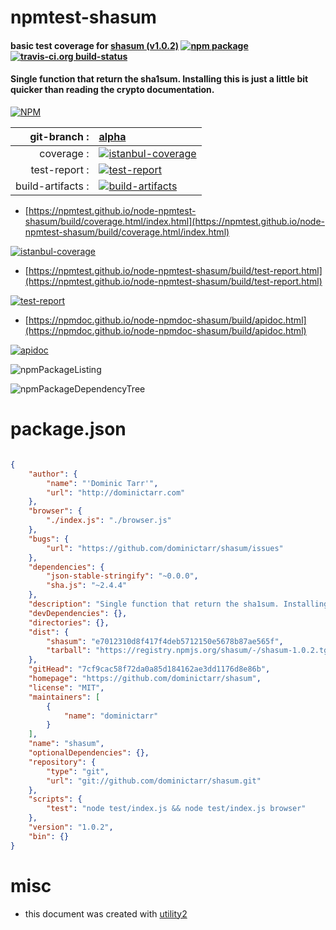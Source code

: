 # npmtest-shasum

#### basic test coverage for  [shasum (v1.0.2)](https://github.com/dominictarr/shasum)  [![npm package](https://img.shields.io/npm/v/npmtest-shasum.svg?style=flat-square)](https://www.npmjs.org/package/npmtest-shasum) [![travis-ci.org build-status](https://api.travis-ci.org/npmtest/node-npmtest-shasum.svg)](https://travis-ci.org/npmtest/node-npmtest-shasum)

#### Single function that return the sha1sum. Installing this is just a little bit quicker than reading the crypto documentation.

[![NPM](https://nodei.co/npm/shasum.png?downloads=true&downloadRank=true&stars=true)](https://www.npmjs.com/package/shasum)

| git-branch : | [alpha](https://github.com/npmtest/node-npmtest-shasum/tree/alpha)|
|--:|:--|
| coverage : | [![istanbul-coverage](https://npmtest.github.io/node-npmtest-shasum/build/coverage.badge.svg)](https://npmtest.github.io/node-npmtest-shasum/build/coverage.html/index.html)|
| test-report : | [![test-report](https://npmtest.github.io/node-npmtest-shasum/build/test-report.badge.svg)](https://npmtest.github.io/node-npmtest-shasum/build/test-report.html)|
| build-artifacts : | [![build-artifacts](https://npmtest.github.io/node-npmtest-shasum/glyphicons_144_folder_open.png)](https://github.com/npmtest/node-npmtest-shasum/tree/gh-pages/build)|

- [https://npmtest.github.io/node-npmtest-shasum/build/coverage.html/index.html](https://npmtest.github.io/node-npmtest-shasum/build/coverage.html/index.html)

[![istanbul-coverage](https://npmtest.github.io/node-npmtest-shasum/build/screenCapture.buildCi.browser.%252Ftmp%252Fbuild%252Fcoverage.lib.html.png)](https://npmtest.github.io/node-npmtest-shasum/build/coverage.html/index.html)

- [https://npmtest.github.io/node-npmtest-shasum/build/test-report.html](https://npmtest.github.io/node-npmtest-shasum/build/test-report.html)

[![test-report](https://npmtest.github.io/node-npmtest-shasum/build/screenCapture.buildCi.browser.%252Ftmp%252Fbuild%252Ftest-report.html.png)](https://npmtest.github.io/node-npmtest-shasum/build/test-report.html)

- [https://npmdoc.github.io/node-npmdoc-shasum/build/apidoc.html](https://npmdoc.github.io/node-npmdoc-shasum/build/apidoc.html)

[![apidoc](https://npmdoc.github.io/node-npmdoc-shasum/build/screenCapture.buildCi.browser.%252Ftmp%252Fbuild%252Fapidoc.html.png)](https://npmdoc.github.io/node-npmdoc-shasum/build/apidoc.html)

![npmPackageListing](https://npmtest.github.io/node-npmtest-shasum/build/screenCapture.npmPackageListing.svg)

![npmPackageDependencyTree](https://npmtest.github.io/node-npmtest-shasum/build/screenCapture.npmPackageDependencyTree.svg)



# package.json

```json

{
    "author": {
        "name": "'Dominic Tarr'",
        "url": "http://dominictarr.com"
    },
    "browser": {
        "./index.js": "./browser.js"
    },
    "bugs": {
        "url": "https://github.com/dominictarr/shasum/issues"
    },
    "dependencies": {
        "json-stable-stringify": "~0.0.0",
        "sha.js": "~2.4.4"
    },
    "description": "Single function that return the sha1sum. Installing this is just a little bit quicker than reading the crypto documentation.",
    "devDependencies": {},
    "directories": {},
    "dist": {
        "shasum": "e7012310d8f417f4deb5712150e5678b87ae565f",
        "tarball": "https://registry.npmjs.org/shasum/-/shasum-1.0.2.tgz"
    },
    "gitHead": "7cf9cac58f72da0a85d184162ae3dd1176d8e86b",
    "homepage": "https://github.com/dominictarr/shasum",
    "license": "MIT",
    "maintainers": [
        {
            "name": "dominictarr"
        }
    ],
    "name": "shasum",
    "optionalDependencies": {},
    "repository": {
        "type": "git",
        "url": "git://github.com/dominictarr/shasum.git"
    },
    "scripts": {
        "test": "node test/index.js && node test/index.js browser"
    },
    "version": "1.0.2",
    "bin": {}
}
```



# misc
- this document was created with [utility2](https://github.com/kaizhu256/node-utility2)
